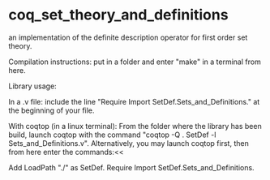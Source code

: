 # coq_set_theory_and_definitions
an implementation of the definite description operator for first order set theory.

Compilation instructions: put in a folder and enter "make" in a terminal from here.

Library usage: 

In a .v file: include the line "Require Import SetDef.Sets_and_Definitions." at the beginning of your file.

With coqtop (in a linux terminal):
From the folder where the library has been build, launch coqtop with the command "coqtop -Q . SetDef -l Sets_and_Definitions.v".
Alternatively, you may launch coqtop first, then from here enter the commands:<<

Add LoadPath "./" as SetDef.
Require Import SetDef.Sets_and_Definitions.

>>
